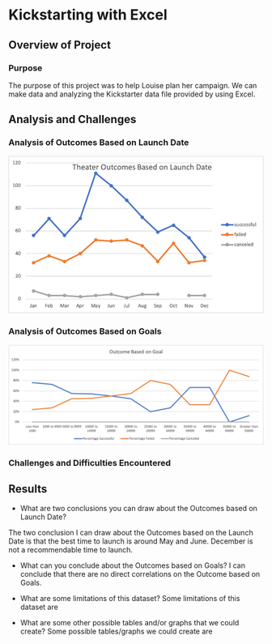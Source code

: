 # Kickstarting with Excel

## Overview of Project

### Purpose
The purpose of this project was to help Louise plan her campaign. We can make data and analyzing the Kickstarter data file provided by using Excel.

## Analysis and Challenges

### Analysis of Outcomes Based on Launch Date
![Outcomes Based on Launch Date](https://github.com/Carmenloww/Kickstarter-Analysis/blob/master/Resources/Theater_Outcomes_vs_Launch.png?raw=true)
### Analysis of Outcomes Based on Goals
![Outcomes Based on Goals](https://github.com/Carmenloww/Kickstarter-Analysis/blob/master/Resources/Outcomes_vs_Goals.png?raw=true)
### Challenges and Difficulties Encountered

## Results

- What are two conclusions you can draw about the Outcomes based on Launch Date?
 
The two conclusion I can draw about the Outcomes based on the Launch Date is that the best time to launch is around May and June. December is not a recommendable time to launch.

- What can you conclude about the Outcomes based on Goals?
I can conclude that there are no direct correlations on the Outcome based on Goals.

- What are some limitations of this dataset?
Some limitations of this dataset are  

- What are some other possible tables and/or graphs that we could create?
Some possible tables/graphs we could create are




	
